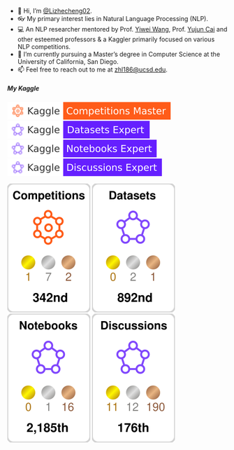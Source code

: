 - 👋 Hi, I’m [@Lizhecheng02](https://github.com/Lizhecheng02).
- 👓 My primary interest lies in Natural Language Processing (NLP).
- 💻 An NLP researcher mentored by Prof. [Yiwei Wang](https://wangywust.github.io/), Prof. [Yujun Cai](https://vanoracai.github.io/) and other esteemed professors & a Kaggler primarily focused on various NLP competitions.
- 🌱 I’m currently pursuing a Master’s degree in Computer Science at the University of California, San Diego.
- 📫 Feel free to reach out to me at [zhl186@ucsd.edu](mailto:zhl186@ucsd.edu).

##### My Kaggle

![](./kaggle-badges/CompetitionsRank/flat-square-white.svg) ![](./kaggle-badges/DatasetsRank/flat-square-white.svg) ![](./kaggle-badges/NotebooksRank/flat-square-white.svg) ![](./kaggle-badges/DiscussionsRank/flat-square-white.svg)

![](./kaggle-plates/Competitions/white.svg) ![](./kaggle-plates/Datasets/white.svg) ![](./kaggle-plates/Notebooks/white.svg) ![](./kaggle-plates/Discussions/white.svg)